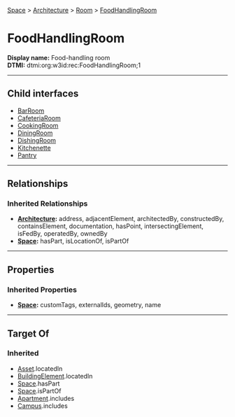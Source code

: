 [Space](../../../Space.md) > [Architecture](../../Architecture.md) > [Room](../Room.md) > [FoodHandlingRoom](#)
# FoodHandlingRoom

**Display name:** Food-handling room<br />
**DTMI:** dtmi:org:w3id:rec:FoodHandlingRoom;1

---

## Child interfaces
* [BarRoom](BarRoom.md)
* [CafeteriaRoom](CafeteriaRoom.md)
* [CookingRoom](CookingRoom.md)
* [DiningRoom](DiningRoom.md)
* [DishingRoom](DishingRoom.md)
* [Kitchenette](Kitchenette.md)
* [Pantry](Pantry.md)

---

## Relationships
### Inherited Relationships
* **[Architecture](../../Architecture.md):** address, adjacentElement, architectedBy, constructedBy, containsElement, documentation, hasPoint, intersectingElement, isFedBy, operatedBy, ownedBy
* **[Space](../../../Space.md):** hasPart, isLocationOf, isPartOf

---

## Properties
### Inherited Properties
* **[Space](../../../Space.md):** customTags, externalIds, geometry, name

---

## Target Of
### Inherited
* [Asset](../../../../Asset/Asset.md).locatedIn
* [BuildingElement](../../../../BuildingElement/BuildingElement.md).locatedIn
* [Space](../../../Space.md).hasPart
* [Space](../../../Space.md).isPartOf
* [Apartment](../../../../Collection/SpaceCollection/Apartment.md).includes
* [Campus](../../../../Collection/SpaceCollection/Campus.md).includes
